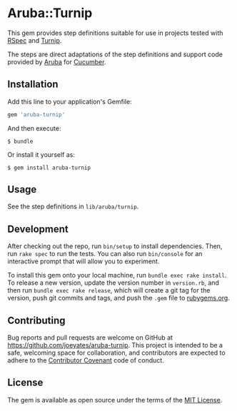 # Aruba::Turnip

This gem provides step definitions suitable for use
in projects tested with [RSpec](https://github.com/rspec/rspec) and
[Turnip](https://github.com/jnicklas/turnip).

The steps are direct adaptations of the step definitions and support code
provided by [Aruba](https://github.com/cucumber/aruba) for
[Cucumber](https://github.com/cucumber/cucumber-ruby).

## Installation

Add this line to your application's Gemfile:

```ruby
gem 'aruba-turnip'
```

And then execute:

    $ bundle

Or install it yourself as:

    $ gem install aruba-turnip

## Usage

See the step definitions in `lib/aruba/turnip`.

## Development

After checking out the repo, run `bin/setup` to install dependencies.
Then, run `rake spec` to run the tests.
You can also run `bin/console` for an interactive prompt that will allow you
to experiment.

To install this gem onto your local machine, run `bundle exec rake install`.
To release a new version, update the version number in `version.rb`,
and then run `bundle exec rake release`,
which will create a git tag for the version, push git commits and tags,
and push the `.gem` file to [rubygems.org](https://rubygems.org).

## Contributing

Bug reports and pull requests are welcome on GitHub at
https://github.com/joeyates/aruba-turnip.
This project is intended to be a safe, welcoming space for collaboration,
and contributors are expected to adhere to the
[Contributor Covenant](http://contributor-covenant.org) code of conduct.

## License

The gem is available as open source under the terms of the
[MIT License](http://opensource.org/licenses/MIT).
